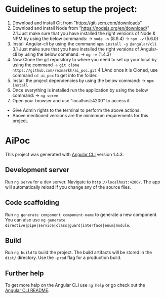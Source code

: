 # Guidelines to setup the project:

1.  Download and install Git from "https://git-scm.com/downloads"
2.  Download and install Node from "https://nodejs.org/en/download/"
2.1.Just make sure that you have installed the right versions of Node & NPM by using the below            commands:
        -> `node -v` (8.9.4)
        -> `npm -v` (5.6.0)
3.  Install Angular-cli by using the command `npm install -g @angular/cli`
3.1 Just make sure that you have installed the right versions of Angular-cli by using the below
    command:
        -> `ng -v` (1.4.3)
4.  Now Clone the git repository to where you need to set up your local by using the command
        -> `git clone https://github.com/rexmarkh/ai_poc.git`
4.1.And once it is Cloned, use command `cd ai_poc` to get into the folder.
5.  Install the project dependencies by using the below command: 
        -> `npm install`
6.  Once everything is installed run the application by using the below command:
        -> `ng serve`
7.  Open your browser and use "localhost:4200" to access it.


* Give Admin rights to the terminal to perform the above actions.
* Above mentioned versions are the mininmum requirements for this project.


# AiPoc

This project was generated with [Angular CLI](https://github.com/angular/angular-cli) version 1.4.3.

## Development server

Run `ng serve` for a dev server. Navigate to `http://localhost:4200/`. The app will automatically reload if you change any of the source files.

## Code scaffolding

Run `ng generate component component-name` to generate a new component. You can also use `ng generate directive|pipe|service|class|guard|interface|enum|module`.

## Build

Run `ng build` to build the project. The build artifacts will be stored in the `dist/` directory. Use the `-prod` flag for a production build.

## Further help

To get more help on the Angular CLI use `ng help` or go check out the [Angular CLI README](https://github.com/angular/angular-cli/blob/master/README.md).
